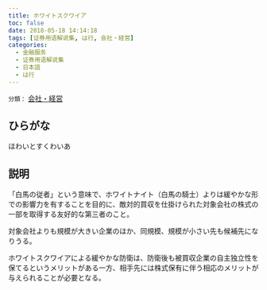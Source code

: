 ```yaml
---
title: ホワイトスクワイア
toc: false
date: 2018-05-18 14:14:18
tags: [证券用语解说集, は行, 会社・経営]
categories:
  - 金融服务
  - 证券用语解说集
  - 日本語
  - は行
---
```


`分類：` [会社・経営](/tags/会社・経営/)

## ひらがな

ほわいとすくわいあ

## 説明

「白馬の従者」という意味で、ホワイトナイト（白馬の騎士）よりは緩やかな形での影響力を有することを目的に、敵対的買収を仕掛けられた対象会社の株式の一部を取得する友好的な第三者のこと。

対象会社よりも規模が大きい企業のほか、同規模、規模が小さい先も候補先になりうる。

ホワイトスクワイアによる緩やかな防衛は、防衛後も被買収企業の自主独立性を保てるというメリットがある一方、相手先には株式保有に伴う相応のメリットが与えられることが必要となる。
